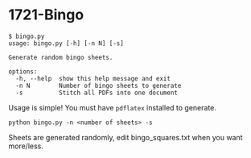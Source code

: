 # 1721-Bingo

```shell
$ bingo.py
usage: bingo.py [-h] [-n N] [-s]

Generate random bingo sheets.

options:
  -h, --help  show this help message and exit
  -n N        Number of bingo sheets to generate
  -s          Stitch all PDFs into one document
```

Usage is simple! You must have `pdflatex` installed to generate.

`python bingo.py -n <number of sheets> -s`

Sheets are generated randomly, edit bingo_squares.txt when you want more/less.

